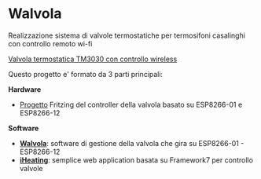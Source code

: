 # Walvola

Realizzazione sistema di valvole termostatiche per termosifoni casalinghi con controllo remoto wi-fi

[Valvola termostatica TM3030 con controllo wireless](http://mancusoa74.blogspot.it/2017/01/come-aggiungere-il-controllo-wireless.html)  

Questo progetto e' formato da 3 parti principali:

**Hardware**

* [Progetto](https://github.com/mancusoa74/Walvola/tree/master/Hardware) Fritzing del controller della valvola basato su ESP8266-01 e ESP8266-12

**Software**

* [**Walvola**](https://github.com/mancusoa74/Walvola/tree/master/Software/Walvola): software di gestione della valvola che gira su ESP8266-01 - ESP8266-12
* [**iHeating**](http://mancusoa74.blogspot.it/): semplice web application basata su Framework7 per controllo valvole
